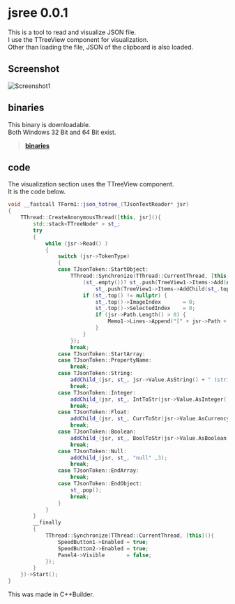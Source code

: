 # jsree 0.0.1
This is a tool to read and visualize JSON file.  
I use the TTreeView component for visualization.  
Other than loading the file, JSON of the clipboard is also loaded.  

## Screenshot
![Screenshot1](https://community.embarcadero.com/uploads/23657/2017/05/22/Screenshot2017-05-271729.png "Screenshot1")
## binaries
This binary is downloadable.  
Both Windows 32 Bit and 64 Bit exist.  
> **[binaries](https://github.com/mojeld/jsree/tree/master/binaries)**


## code
The visualization section uses the TTreeView component.  
It is the code below.  
```cpp
void __fastcall TForm1::json_totree_(TJsonTextReader* jsr)
{
	TThread::CreateAnonymousThread([this, jsr](){
		std::stack<TTreeNode* > st_;
		try
		{
			while (jsr->Read() )
			{
				switch (jsr->TokenType)
				{
				case TJsonToken::StartObject:
					TThread::Synchronize(TThread::CurrentThread, [this, &st_, jsr](){
						(st_.empty())? st_.push(TreeView1->Items->Add(nullptr, "JSON")):
							st_.push(TreeView1->Items->AddChild(st_.top(), jsr->Path));
						if (st_.top() != nullptr) {
							st_.top()->ImageIndex 		= 0;
							st_.top()->SelectedIndex 	= 0;
							if (jsr->Path.Length() > 0) {
								Memo1->Lines->Append("[" + jsr->Path + "]");
							}
						}
					});
					break;
				case TJsonToken::StartArray:
				case TJsonToken::PropertyName:
					break;
				case TJsonToken::String:
					addChild_(jsr, st_, jsr->Value.AsString() + " (string)",1 );
					break;
				case TJsonToken::Integer:
					addChild_(jsr, st_, IntToStr(jsr->Value.AsInteger()) + " (integer)" , 2);
					break;
				case TJsonToken::Float:
					addChild_(jsr, st_, CurrToStr(jsr->Value.AsCurrency()) + " (float)" ,2);
					break;
				case TJsonToken::Boolean:
					addChild_(jsr, st_, BoolToStr(jsr->Value.AsBoolean()) + " (bool)" ,2);
					break;
				case TJsonToken::Null:
					addChild_(jsr, st_, "null" ,3);
					break;
				case TJsonToken::EndArray:
					break;
				case TJsonToken::EndObject:
					st_.pop();
					break;
				}
			}
		}
		__finally
		{
			TThread::Synchronize(TThread::CurrentThread, [this](){
				SpeedButton1->Enabled = true;
				SpeedButton2->Enabled = true;
				Panel4->Visible 	  = false;
			});
		}
	})->Start();
}
```
This was made in C++Builder.



